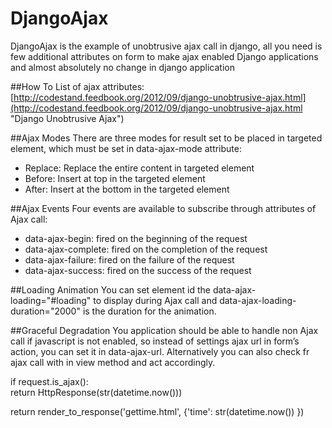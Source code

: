 DjangoAjax
==========

DjangoAjax is the example of unobtrusive ajax call in django, all you need is few additional attributes on form to make ajax enabled Django applications and almost absolutely no change in django application

##How To
List of ajax attributes: [http://codestand.feedbook.org/2012/09/django-unobtrusive-ajax.html](http://codestand.feedbook.org/2012/09/django-unobtrusive-ajax.html "Django Unobtrusive Ajax")  


##Ajax Modes
There are three modes for result set to be placed in targeted element, which must be set in data-ajax-mode attribute:

* Replace: Replace the entire content in targeted element
* Before: Insert at top in the targeted element
* After: Insert at the bottom in the targeted element

  
  
##Ajax Events
Four events are available to subscribe through attributes of Ajax call:

* data-ajax-begin: fired on the beginning of the request
* data-ajax-complete: fired on the completion of the request
* data-ajax-failure: fired on the failure of the request
* data-ajax-success: fired on the success of the request


##Loading Animation
You can set element id the data-ajax-loading="#loading" to display during Ajax call and data-ajax-loading-duration="2000" is the duration for the animation.

##Graceful Degradation
You application should be able to handle non Ajax call if javascript is not enabled, so instead of settings ajax url in form’s action, you can set it in data-ajax-url. Alternatively you can also check fr ajax call with in view method and act accordingly.

if request.is_ajax():  
return HttpResponse(str(datetime.now()))


return render_to_response('gettime.html', {'time': str(datetime.now()) })




